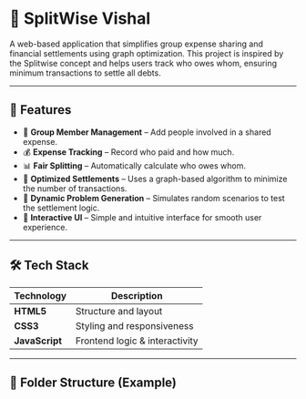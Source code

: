 # 💸 SplitWise Vishal

A web-based application that simplifies group expense sharing and financial settlements using graph optimization. This project is inspired by the Splitwise concept and helps users track who owes whom, ensuring minimum transactions to settle all debts.

---

## 🚀 Features

- 👥 **Group Member Management** – Add people involved in a shared expense.
- 💰 **Expense Tracking** – Record who paid and how much.
- 📊 **Fair Splitting** – Automatically calculate who owes whom.
- 🔄 **Optimized Settlements** – Uses a graph-based algorithm to minimize the number of transactions.
- 🧠 **Dynamic Problem Generation** – Simulates random scenarios to test the settlement logic.
- 🎨 **Interactive UI** – Simple and intuitive interface for smooth user experience.

---

## 🛠️ Tech Stack

| Technology    | Description                  |
|---------------|------------------------------|
| **HTML5**     | Structure and layout         |
| **CSS3**      | Styling and responsiveness   |
| **JavaScript**| Frontend logic & interactivity |

---

## 📂 Folder Structure (Example)

